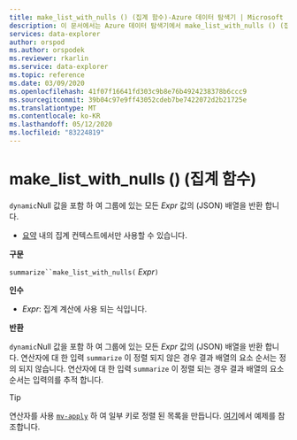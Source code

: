 ```yaml
---
title: make_list_with_nulls () (집계 함수)-Azure 데이터 탐색기 | Microsoft Docs
description: 이 문서에서는 Azure 데이터 탐색기에서 make_list_with_nulls () (집계 함수)에 대해 설명 합니다.
services: data-explorer
author: orspod
ms.author: orspodek
ms.reviewer: rkarlin
ms.service: data-explorer
ms.topic: reference
ms.date: 03/09/2020
ms.openlocfilehash: 41f07f16641fd303c9b8e76b4924238378b6ccc9
ms.sourcegitcommit: 39b04c97e9ff43052cdeb7be7422072d2b21725e
ms.translationtype: MT
ms.contentlocale: ko-KR
ms.lasthandoff: 05/12/2020
ms.locfileid: "83224819"
---
```

# <a name="make_list_with_nulls-aggregation-function"></a>make_list_with_nulls () (집계 함수)

`dynamic`Null 값을 포함 하 여 그룹에 있는 모든 *Expr* 값의 (JSON) 배열을 반환 합니다.

* [요약](summarizeoperator.md) 내의 집계 컨텍스트에서만 사용할 수 있습니다.

**구문**

`summarize``make_list_with_nulls(` *Expr*`)`

**인수**

* *Expr*: 집계 계산에 사용 되는 식입니다.

**반환**

`dynamic`Null 값을 포함 하 여 그룹에 있는 모든 *Expr* 값의 (JSON) 배열을 반환 합니다.
연산자에 대 한 입력 `summarize` 이 정렬 되지 않은 경우 결과 배열의 요소 순서는 정의 되지 않습니다.
연산자에 대 한 입력 `summarize` 이 정렬 되는 경우 결과 배열의 요소 순서는 입력의를 추적 합니다.

> [!TIP]
> 연산자를 사용 [`mv-apply`](./mv-applyoperator.md) 하 여 일부 키로 정렬 된 목록을 만듭니다. [여기](./mv-applyoperator.md#using-the-mv-apply-operator-to-sort-the-output-of-makelist-aggregate-by-some-key)에서 예제를 참조합니다.
